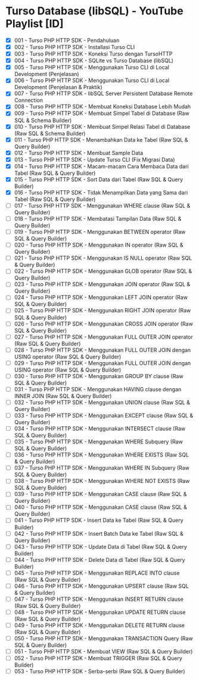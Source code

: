 # Turso Database (libSQL) - YouTube Playlist [ID]
- [x] 001 - Turso PHP HTTP SDK - Pendahuluan
- [x] 002 - Turso PHP HTTP SDK - Installasi Turso CLI
- [x] 003 - Turso PHP HTTP SDK - Koneksi Turso dengan TursoHTTP
- [x] 004 - Turso PHP HTTP SDK - SQLite vs Turso Database (libSQL)
- [x] 005 - Turso PHP HTTP SDK - Menggunakan Turso CLI di Local Development (Penjelasan)
- [x] 006 - Turso PHP HTTP SDK - Menggunakan Turso CLI di Local Development (Penjelasan & Praktik)
- [x] 007 - Turso PHP HTTP SDK - libSQL Server Persistent Database Remote Connection
- [x] 008 - Turso PHP HTTP SDK - Membuat Koneksi Database Lebih Mudah
- [x] 009 - Turso PHP HTTP SDK - Membuat Simpel Tabel di Database (Raw SQL & Schema Builder)
- [x] 010 - Turso PHP HTTP SDK - Membuat Simpel Relasi Tabel di Database (Raw SQL & Schema Builder)
- [x] 011 - Turso PHP HTTP SDK - Menambahkan Data ke Tabel (Raw SQL & Query Builder)
- [x] 012 - Turso PHP HTTP SDK - Membuat Sample Data
- [x] 013 - Turso PHP HTTP SDK - Update Turso CLI (Fix Migrasi Data)
- [x] 014 - Turso PHP HTTP SDK - Macam-macam Cara Membaca Data dari Tabel (Raw SQL & Query Builder)
- [x] 015 - Turso PHP HTTP SDK - Sort Data dari Tabel (Raw SQL & Query Builder)
- [x] 016 - Turso PHP HTTP SDK - Tidak Menampilkan Data yang Sama dari Tabel (Raw SQL & Query Builder)
- [ ] 017 - Turso PHP HTTP SDK - Menggunakan WHERE clause (Raw SQL & Query Builder)
- [ ] 018 - Turso PHP HTTP SDK - Membatasi Tampilan Data (Raw SQL & Query Builder)
- [ ] 019 - Turso PHP HTTP SDK - Menggunakan BETWEEN operator (Raw SQL & Query Builder)
- [ ] 020 - Turso PHP HTTP SDK - Menggunakan IN operator (Raw SQL & Query Builder)
- [ ] 021 - Turso PHP HTTP SDK - Menggunakan IS NULL operator (Raw SQL & Query Builder)
- [ ] 022 - Turso PHP HTTP SDK - Menggunakan GLOB operator (Raw SQL & Query Builder)
- [ ] 023 - Turso PHP HTTP SDK - Menggunakan JOIN operator (Raw SQL & Query Builder)
- [ ] 024 - Turso PHP HTTP SDK - Menggunakan LEFT JOIN operator (Raw SQL & Query Builder)
- [ ] 025 - Turso PHP HTTP SDK - Menggunakan RIGHT JOIN operator (Raw SQL & Query Builder)
- [ ] 026 - Turso PHP HTTP SDK - Menggunakan CROSS JOIN operator (Raw SQL & Query Builder)
- [ ] 027 - Turso PHP HTTP SDK - Menggunakan FULL OUTER JOIN operator (Raw SQL & Query Builder)
- [ ] 028 - Turso PHP HTTP SDK - Menggunakan FULL OUTER JOIN dengan USING operator (Raw SQL & Query Builder)
- [ ] 029 - Turso PHP HTTP SDK - Menggunakan FULL OUTER JOIN dengan USING operator (Raw SQL & Query Builder)
- [ ] 030 - Turso PHP HTTP SDK - Menggunakan GROUP BY clause (Raw SQL & Query Builder)
- [ ] 031 - Turso PHP HTTP SDK - Menggunakan HAVING clause dengan INNER JOIN (Raw SQL & Query Builder)
- [ ] 032 - Turso PHP HTTP SDK - Menggunakan UNION clause (Raw SQL & Query Builder)
- [ ] 033 - Turso PHP HTTP SDK - Menggunakan EXCEPT clause (Raw SQL & Query Builder)
- [ ] 034 - Turso PHP HTTP SDK - Menggunakan INTERSECT clause (Raw SQL & Query Builder)
- [ ] 035 - Turso PHP HTTP SDK - Menggunakan WHERE Subquery (Raw SQL & Query Builder)
- [ ] 036 - Turso PHP HTTP SDK - Menggunakan WHERE EXISTS (Raw SQL & Query Builder)
- [ ] 037 - Turso PHP HTTP SDK - Menggunakan WHERE IN Subquery (Raw SQL & Query Builder)
- [ ] 038 - Turso PHP HTTP SDK - Menggunakan WHERE NOT EXISTS (Raw SQL & Query Builder)
- [ ] 039 - Turso PHP HTTP SDK - Menggunakan CASE clause (Raw SQL & Query Builder)
- [ ] 040 - Turso PHP HTTP SDK - Menggunakan CASE clause (Raw SQL & Query Builder)
- [ ] 041 - Turso PHP HTTP SDK - Insert Data ke Tabel (Raw SQL & Query Builder)
- [ ] 042 - Turso PHP HTTP SDK - Insert Batch Data ke Tabel (Raw SQL & Query Builder)
- [ ] 043 - Turso PHP HTTP SDK - Update Data di Tabel (Raw SQL & Query Builder)
- [ ] 044 - Turso PHP HTTP SDK - Delete Data di Tabel (Raw SQL & Query Builder)
- [ ] 045 - Turso PHP HTTP SDK - Menggunakan REPLACE INTO clause (Raw SQL & Query Builder)
- [ ] 046 - Turso PHP HTTP SDK - Menggunakan UPSERT clause (Raw SQL & Query Builder)
- [ ] 047 - Turso PHP HTTP SDK - Menggunakan INSERT RETURN clause (Raw SQL & Query Builder)
- [ ] 048 - Turso PHP HTTP SDK - Menggunakan UPDATE RETURN clause (Raw SQL & Query Builder)
- [ ] 049 - Turso PHP HTTP SDK - Menggunakan DELETE RETURN clause (Raw SQL & Query Builder)
- [ ] 050 - Turso PHP HTTP SDK - Menggunakan TRANSACTION Query (Raw SQL & Query Builder)
- [ ] 051 - Turso PHP HTTP SDK - Membuat VIEW (Raw SQL & Query Builder)
- [ ] 052 - Turso PHP HTTP SDK - Membuat TRIGGER (Raw SQL & Query Builder)
- [ ] 053 - Turso PHP HTTP SDK - Serba-serbi (Raw SQL & Query Builder)
